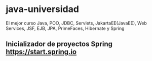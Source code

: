 # java-universidad

El mejor curso Java, POO, JDBC, Servlets, JakartaEE(JavaEE), Web Services, JSF, EJB, JPA, PrimeFaces, Hibernate y Spring

## Inicializador de proyectos Spring https://start.spring.io
